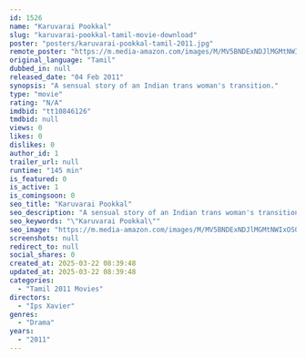 ```yaml
---
id: 1526
name: "Karuvarai Pookkal"
slug: "karuvarai-pookkal-tamil-movie-download"
poster: "posters/karuvarai-pookkal-tamil-2011.jpg"
remote_poster: "https://m.media-amazon.com/images/M/MV5BNDExNDJlMGMtNWIxOS00MTc3LTg1YjAtZWM1ZDU0OGY3ZjIzXkEyXkFqcGdeQXVyOTQwNDIzNzA@._V1_SX300.jpg"
original_language: "Tamil"
dubbed_in: null
released_date: "04 Feb 2011"
synopsis: "A sensual story of an Indian trans woman's transition."
type: "movie"
rating: "N/A"
imdbid: "tt10846126"
tmdbid: null
views: 0
likes: 0
dislikes: 0
author_id: 1
trailer_url: null
runtime: "145 min"
is_featured: 0
is_active: 1
is_comingsoon: 0
seo_title: "Karuvarai Pookkal"
seo_description: "A sensual story of an Indian trans woman's transition."
seo_keywords: "\"Karuvarai Pookkal\""
seo_image: "https://m.media-amazon.com/images/M/MV5BNDExNDJlMGMtNWIxOS00MTc3LTg1YjAtZWM1ZDU0OGY3ZjIzXkEyXkFqcGdeQXVyOTQwNDIzNzA@._V1_SX300.jpg"
screenshots: null
redirect_to: null
social_shares: 0
created_at: 2025-03-22 08:39:48
updated_at: 2025-03-22 08:39:48
categories:
  - "Tamil 2011 Movies"
directors:
  - "Ips Xavier"
genres:
  - "Drama"
years:
  - "2011"
---
```

